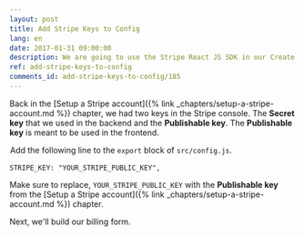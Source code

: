 ```yaml
---
layout: post
title: Add Stripe Keys to Config
lang: en
date: 2017-01-31 09:00:00
description: We are going to use the Stripe React JS SDK in our Create React App. To do so, we are going to store our Stripe Publishable API Key in our React app config.
ref: add-stripe-keys-to-config
comments_id: add-stripe-keys-to-config/185
---
```


Back in the [Setup a Stripe account]({% link _chapters/setup-a-stripe-account.md %}) chapter, we had two keys in the Stripe console. The **Secret key** that we used in the backend and the **Publishable key**. The **Publishable key** is meant to be used in the frontend.

<img class="code-marker" src="/assets/s.png" />Add the following line to the `export` block of `src/config.js`.

```
STRIPE_KEY: "YOUR_STRIPE_PUBLIC_KEY",
```

Make sure to replace, `YOUR_STRIPE_PUBLIC_KEY` with the **Publishable key** from the [Setup a Stripe account]({% link _chapters/setup-a-stripe-account.md %}) chapter.

Next, we'll build our billing form.
